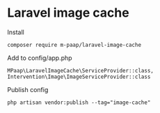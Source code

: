 # Laravel image cache

Install

`composer require m-paap/laravel-image-cache`

Add to config/app.php

`MPaap\LaravelImageCache\ServiceProvider::class,
Intervention\Image\ImageServiceProvider::class`

Publish config

`php artisan vendor:publish --tag="image-cache"`

